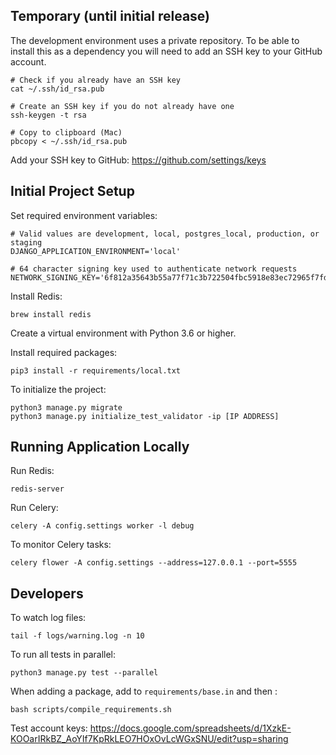 ## Temporary (until initial release)

The development environment uses a private repository. To be able to install this as a dependency you will need to add
an SSH key to your GitHub account. 

```
# Check if you already have an SSH key
cat ~/.ssh/id_rsa.pub

# Create an SSH key if you do not already have one
ssh-keygen -t rsa

# Copy to clipboard (Mac)
pbcopy < ~/.ssh/id_rsa.pub
```

Add your SSH key to GitHub: https://github.com/settings/keys


## Initial Project Setup

Set required environment variables:
```
# Valid values are development, local, postgres_local, production, or staging
DJANGO_APPLICATION_ENVIRONMENT='local'

# 64 character signing key used to authenticate network requests
NETWORK_SIGNING_KEY='6f812a35643b55a77f71c3b722504fbc5918e83ec72965f7fd33865ed0be8f81'
```

Install Redis:
```
brew install redis
```

Create a virtual environment with Python 3.6 or higher.

Install required packages:
```
pip3 install -r requirements/local.txt
```

To initialize the project:
```
python3 manage.py migrate
python3 manage.py initialize_test_validator -ip [IP ADDRESS]
```


## Running Application Locally

Run Redis:
```
redis-server
```

Run Celery:
```
celery -A config.settings worker -l debug
```

To monitor Celery tasks:
```
celery flower -A config.settings --address=127.0.0.1 --port=5555
```


## Developers

To watch log files:
```commandline
tail -f logs/warning.log -n 10
```

To run all tests in parallel:
```
python3 manage.py test --parallel
```

When adding a package, add to `requirements/base.in` and then :
```
bash scripts/compile_requirements.sh
```

Test account keys: https://docs.google.com/spreadsheets/d/1XzkE-KOOarIRkBZ_AoYIf7KpRkLEO7HOxOvLcWGxSNU/edit?usp=sharing
